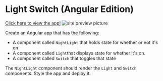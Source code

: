 # Light Switch (Angular Edition)

[Click here to view the app!](https://iridescent-beignet-e03c25.netlify.app/)
![site preview picture](https://paste.pics/db7e8c366ca94503c1206f5b6f132bce)

Create an Angular app that has the following:

* A component called `NightLight` that holds state for whether or not it's on
* A component called `Light`that displays state for whether it's on.
* A component called `Switch` that toggles that state

The `NightLight` component should render the `Light` and `Switch` components. Style the app and deploy it.
